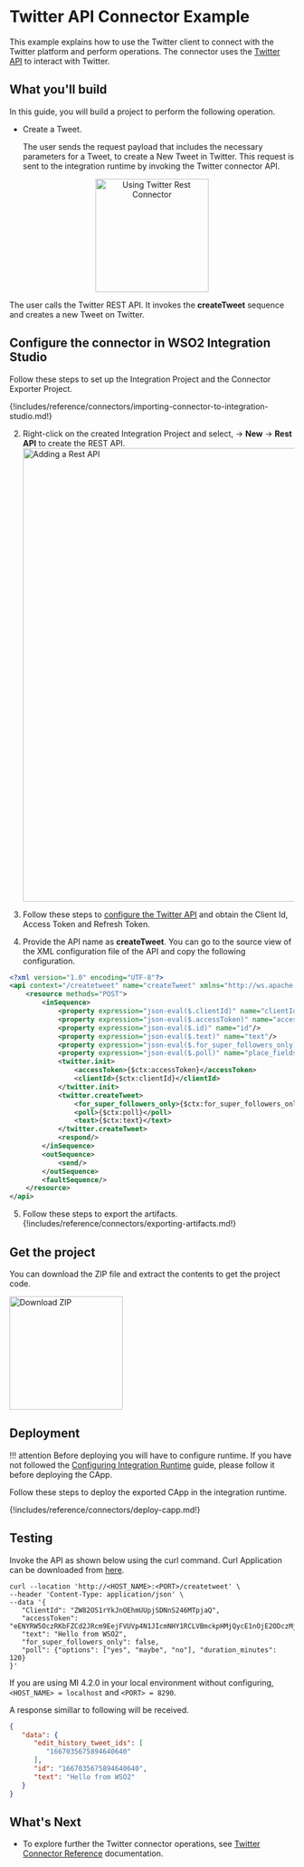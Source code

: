 # Twitter API Connector Example

This example explains how to use the Twitter client to connect with the Twitter platform and perform operations. The connector uses the [Twitter API](https://developer.twitter.com/en/docs/twitter-api) to interact with Twitter.

## What you'll build

In this guide, you will build a project to perform the following operation. 

* Create a Tweet.

     The user sends the request payload that includes the necessary parameters for a Tweet, to create a New Tweet in Twitter. This request is sent to the integration runtime by invoking the Twitter connector API. 

<center><img src="{{base_path}}/assets/img/integrate/connectors/twitter-connector-store.png" title="Using Twitter Rest Connector" width="200" alt="Using Twitter Rest Connector"/></center>

The user calls the Twitter REST API. It invokes the **createTweet** sequence and creates a new Tweet on Twitter.

## Configure the connector in WSO2 Integration Studio

Follow these steps to set up the Integration Project and the Connector Exporter Project. 

{!includes/reference/connectors/importing-connector-to-integration-studio.md!}

2. Right-click on the created Integration Project and select, -> **New** -> **Rest API** to create the REST API. 
    <img src="{{base_path}}/assets/img/integrate/connectors/adding-an-api.jpg" title="Adding a Rest API" width="800" alt="Adding a Rest API"/>

3. Follow these steps to [configure the Twitter API]({{base_path}}/reference/connectors/twitter-connector/twitter-connector-credentials/) and obtain the Client Id, Access Token and Refresh Token. 

4. Provide the API name as **createTweet**. You can go to the source view of the XML configuration file of the API and copy the following configuration. 
```xml
<?xml version="1.0" encoding="UTF-8"?>
<api context="/createtweet" name="createTweet" xmlns="http://ws.apache.org/ns/synapse">
    <resource methods="POST">
        <inSequence>
            <property expression="json-eval($.clientId)" name="clientId"/>
            <property expression="json-eval($.accessToken)" name="accessToken"/>
            <property expression="json-eval($.id)" name="id"/>
            <property expression="json-eval($.text)" name="text"/>
            <property expression="json-eval($.for_super_followers_only)" name="for_super_followers_only"/>
            <property expression="json-eval($.poll)" name="place_fields"/>
            <twitter.init>
                <accessToken>{$ctx:accessToken}</accessToken>
                <clientId>{$ctx:clientId}</clientId>
            </twitter.init>
            <twitter.createTweet>
                <for_super_followers_only>{$ctx:for_super_followers_only}</for_super_followers_only>
                <poll>{$ctx:poll}</poll>
                <text>{$ctx:text}</text>
            </twitter.createTweet>
            <respond/>
        </inSequence>
        <outSequence>
            <send/>
        </outSequence>
        <faultSequence/>
    </resource>
</api>
```

5. Follow these steps to export the artifacts. 
{!includes/reference/connectors/exporting-artifacts.md!}

## Get the project

You can download the ZIP file and extract the contents to get the project code.

<a href="{{base_path}}/assets/attachments/connectors/twitter-connector.zip">
    <img src="{{base_path}}/assets/img/integrate/connectors/download-zip.png" width="200" alt="Download ZIP">
</a>


## Deployment

!!! attention
        Before deploying you will have to configure runtime. If you have not followed the [Configuring Integration Runtime]({{base_path}}/reference/connectors/twitter-connector/twitter-connector-configuration/) guide, please follow it before deploying the CApp.

Follow these steps to deploy the exported CApp in the integration runtime.<br>

{!includes/reference/connectors/deploy-capp.md!}

## Testing
Invoke the API as shown below using the curl command. Curl Application can be downloaded from [here](https://curl.haxx.se/download.html).

```
curl --location 'http://<HOST_NAME>:<PORT>/createtweet' \
--header 'Content-Type: application/json' \
--data '{
   "ClientId": "ZW82OS1rYkJnOEhmUUpjSDNnS246MTpjaQ",
   "accessToken": "eENYRW5OczRKbFZCd2JRcm9EejFVUVp4N1JIcmNHY1RCLVBmckpHMjQycE1nOjE2ODczMjcxMzk4NjY6MTowOmF0OjE",
   "text": "Hello from WSO2",
   "for_super_followers_only": false,
   "poll": {"options": ["yes", "maybe", "no"], "duration_minutes": 120}
}'
```

If you are using MI 4.2.0 in your local environment without configuring, `<HOST_NAME> = localhost` and `<PORT> = 8290`.

A response simillar to following will be received.
```json
{
   "data": {
      "edit_history_tweet_ids": [
         "1667035675894640640"
      ],
      "id": "1667035675894640640",
      "text": "Hello from WSO2"
   }
}
```

## What's Next

* To explore further the Twitter connector operations, see [Twitter Connector Reference]({{base_path}}/reference/connectors/twitter-connector/twitter-connector-reference/) documentation.

